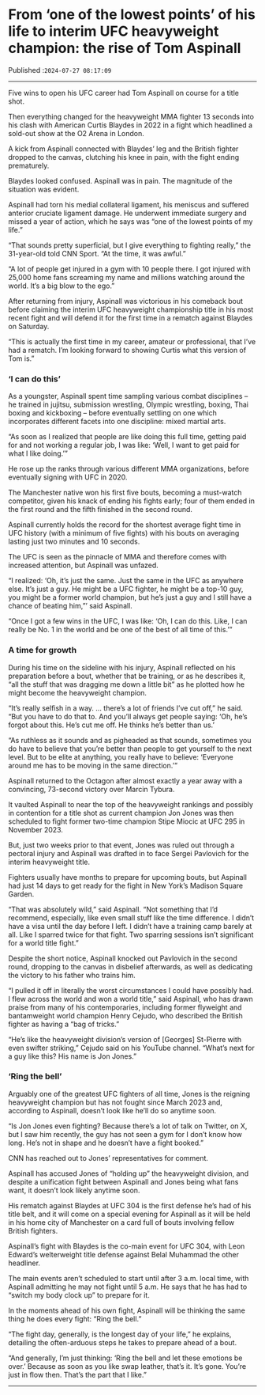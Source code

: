 # From ‘one of the lowest points’ of his life to interim UFC heavyweight champion: the rise of Tom Aspinall

Published :`2024-07-27 08:17:09`

---

Five wins to open his UFC career had Tom Aspinall on course for a title shot.

Then everything changed for the heavyweight MMA fighter 13 seconds into his clash with American Curtis Blaydes in 2022 in a fight which headlined a sold-out show at the O2 Arena in London.

A kick from Aspinall connected with Blaydes’ leg and the British fighter dropped to the canvas, clutching his knee in pain, with the fight ending prematurely.

Blaydes looked confused. Aspinall was in pain. The magnitude of the situation was evident.

Aspinall had torn his medial collateral ligament, his meniscus and suffered anterior cruciate ligament damage. He underwent immediate surgery and missed a year of action, which he says was “one of the lowest points of my life.”

“That sounds pretty superficial, but I give everything to fighting really,” the 31-year-old told CNN Sport. “At the time, it was awful.”

“A lot of people get injured in a gym with 10 people there. I got injured with 25,000 home fans screaming my name and millions watching around the world. It’s a big blow to the ego.”

After returning from injury, Aspinall was victorious in his comeback bout before claiming the interim UFC heavyweight championship title in his most recent fight and will defend it for the first time in a rematch against Blaydes on Saturday.

“This is actually the first time in my career, amateur or professional, that I’ve had a rematch. I’m looking forward to showing Curtis what this version of Tom is.”

### ‘I can do this’

As a youngster, Aspinall spent time sampling various combat disciplines – he trained in jujitsu, submission wrestling, Olympic wrestling, boxing, Thai boxing and kickboxing – before eventually settling on one which incorporates different facets into one discipline: mixed martial arts.

“As soon as I realized that people are like doing this full time, getting paid for and not working a regular job, I was like: ‘Well, I want to get paid for what I like doing.’”

He rose up the ranks through various different MMA organizations, before eventually signing with UFC in 2020.

The Manchester native won his first five bouts, becoming a must-watch competitor, given his knack of ending his fights early; four of them ended in the first round and the fifth finished in the second round.

Aspinall currently holds the record for the shortest average fight time in UFC history (with a minimum of five fights) with his bouts on averaging lasting just two minutes and 10 seconds.

The UFC is seen as the pinnacle of MMA and therefore comes with increased attention, but Aspinall was unfazed.

“I realized: ‘Oh, it’s just the same. Just the same in the UFC as anywhere else. It’s just a guy. He might be a UFC fighter, he might be a top-10 guy, you might be a former world champion, but he’s just a guy and I still have a chance of beating him,”’ said Aspinall.

“Once I got a few wins in the UFC, I was like: ‘Oh, I can do this. Like, I can really be No. 1 in the world and be one of the best of all time of this.’”

### A time for growth

During his time on the sideline with his injury, Aspinall reflected on his preparation before a bout, whether that be training, or as he describes it, “all the stuff that was dragging me down a little bit” as he plotted how he might become the heavyweight champion.

“It’s really selfish in a way. … there’s a lot of friends I’ve cut off,” he said. “But you have to do that to. And you’ll always get people saying: ‘Oh, he’s forgot about this. He’s cut me off. He thinks he’s better than us.’

“As ruthless as it sounds and as pigheaded as that sounds, sometimes you do have to believe that you’re better than people to get yourself to the next level. But to be elite at anything, you really have to believe: ‘Everyone around me has to be moving in the same direction.’”

Aspinall returned to the Octagon after almost exactly a year away with a convincing, 73-second victory over Marcin Tybura.

It vaulted Aspinall to near the top of the heavyweight rankings and possibly in contention for a title shot as current champion Jon Jones was then scheduled to fight former two-time champion Stipe Miocic at UFC 295 in November 2023.

But, just two weeks prior to that event, Jones was ruled out through a pectoral injury and Aspinall was drafted in to face Sergei Pavlovich for the interim heavyweight title.

Fighters usually have months to prepare for upcoming bouts, but Aspinall had just 14 days to get ready for the fight in New York’s Madison Square Garden.

“That was absolutely wild,” said Aspinall. “Not something that I’d recommend, especially, like even small stuff like the time difference. I didn’t have a visa until the day before I left. I didn’t have a training camp barely at all. Like I sparred twice for that fight. Two sparring sessions isn’t significant for a world title fight.”

Despite the short notice, Aspinall knocked out Pavlovich in the second round, dropping to the canvas in disbelief afterwards, as well as dedicating the victory to his father who trains him.

“I pulled it off in literally the worst circumstances I could have possibly had. I flew across the world and won a world title,” said Aspinall, who has drawn praise from many of his contemporaries, including former flyweight and bantamweight world champion Henry Cejudo, who described the British fighter as having a “bag of tricks.”

“He’s like the heavyweight division’s version of [Georges] St-Pierre with even swifter striking,” Cejudo said on his YouTube channel. “What’s next for a guy like this? His name is Jon Jones.”

### ‘Ring the bell’

Arguably one of the greatest UFC fighters of all time, Jones is the reigning heavyweight champion but has not fought since March 2023 and, according to Aspinall, doesn’t look like he’ll do so anytime soon.

“Is Jon Jones even fighting? Because there’s a lot of talk on Twitter, on X, but I saw him recently, the guy has not seen a gym for I don’t know how long. He’s not in shape and he doesn’t have a fight booked.”

CNN has reached out to Jones’ representatives for comment.

Aspinall has accused Jones of “holding up” the heavyweight division, and despite a unification fight between Aspinall and Jones being what fans want, it doesn’t look likely anytime soon.

His rematch against Blaydes at UFC 304 is the first defense he’s had of his title belt, and it will come on a special evening for Aspinall as it will be held in his home city of Manchester on a card full of bouts involving fellow British fighters.

Aspinall’s fight with Blaydes is the co-main event for UFC 304, with Leon Edward’s welterweight title defense against Belal Muhammad the other headliner.

The main events aren’t scheduled to start until after 3 a.m. local time, with Aspinall admitting he may not fight until 5 a.m. He says that he has had to “switch my body clock up” to prepare for it.

In the moments ahead of his own fight, Aspinall will be thinking the same thing he does every fight: “Ring the bell.”

“The fight day, generally, is the longest day of your life,” he explains, detailing the often-arduous steps he takes to prepare ahead of a bout.

“And generally, I’m just thinking: ‘Ring the bell and let these emotions be over.’ Because as soon as you like swap leather, that’s it. It’s gone. You’re just in flow then. That’s the part that I like.”

---

